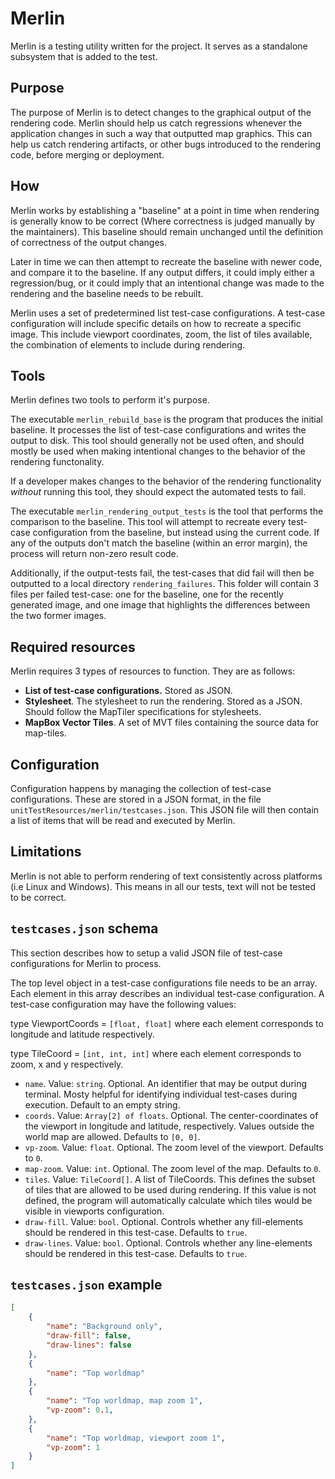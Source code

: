 # Merlin
Merlin is a testing utility written for the project. It serves as a standalone subsystem that is added to the test.

## Purpose
The purpose of Merlin is to detect changes to the graphical output of the rendering code. Merlin should help us catch regressions whenever the application changes in such a way that outputted map graphics. This can help us catch rendering artifacts, or other bugs introduced to the rendering code, before merging or deployment.

## How
Merlin works by establishing a "baseline" at a point in time when rendering is generally know to be correct (Where correctness is judged manually by the maintainers). This baseline should remain unchanged until the definition of correctness of the output changes.

Later in time we can then attempt to recreate the baseline with newer code, and compare it to the baseline. If any output differs, it could imply either a regression/bug, or it could imply that an intentional change was made to the rendering and the baseline needs to be rebuilt.

Merlin uses a set of predetermined  list test-case configurations. A test-case configuration will include specific details on how to recreate a specific image. This include viewport coordinates, zoom, the list of tiles available, the combination of elements to include during rendering.

## Tools
Merlin defines two tools to perform it's purpose.

The executable `merlin_rebuild_base` is the program that produces the initial baseline. It processes the list of test-case configurations and writes the output to disk. This tool should generally not be used often, and should mostly be used when making intentional changes to the behavior of the rendering functonality.

If a developer makes changes to the behavior of the rendering functionality *without* running this tool, they should expect the automated tests to fail.

The executable `merlin_rendering_output_tests` is the tool that performs the comparison to the baseline. This tool will attempt to recreate every test-case configuration from the baseline, but instead using the current code. If any of the outputs don't match the baseline (within an error margin), the process will return non-zero result code.

Additionally, if the output-tests fail, the test-cases that did fail will then be outputted to a local directory `rendering_failures`. This folder will contain 3 files per failed test-case: one for the baseline, one for the recently generated image, and one image that highlights the differences between the two former images.

## Required resources
Merlin requires 3 types of resources to function. They are as follows:
 - **List of test-case configurations.** Stored as JSON.
 - **Stylesheet**. The stylesheet to run the rendering. Stored as a JSON. Should follow the MapTiler specifications for stylesheets.
 - **MapBox Vector Tiles**. A set of MVT files containing the source data for map-tiles. 

## Configuration
Configuration happens by managing the collection of test-case configurations. These are stored in a JSON format, in the file `unitTestResources/merlin/testcases.json`. This JSON file will then contain a list of items that will be read and executed by Merlin.

## Limitations
Merlin is not able to perform rendering of text consistently across platforms (i.e Linux and Windows). This means in all our tests, text will not be tested to be correct.

## `testcases.json` schema
This section describes how to setup a valid JSON file of test-case configurations for Merlin to process.

The top level object in a test-case configurations file needs to be an array. Each element in this array describes an individual test-case configuration. A test-case configuration may have the following values:

type ViewportCoords = `[float, float]` where each element corresponds to longitude and latitude respectively.

type TileCoord = `[int, int, int]` where each element corresponds to zoom, x and y respectively.

- `name`. Value: `string`. Optional. An identifier that may be output during terminal. Mosty helpful for identifying individual
test-cases during execution. Default to an empty string.
- `coords`. Value: `Array[2] of floats`. Optional. The center-coordinates of the viewport in longitude and latitude, respectively. Values outside the world map are allowed. Defaults to `[0, 0]`.
- `vp-zoom`. Value: `float`. Optional. The zoom level of the viewport. Defaults to `0`.
- `map-zoom`. Value: `int`. Optional. The zoom level of the map. Defaults to `0`.
-  `tiles`. Value: `TileCoord[]`. A list of TileCoords. This defines the subset of tiles that are allowed to be used during rendering. If this value is not defined, the program will automatically calculate which tiles would be visible in viewports configuration.
- `draw-fill`. Value: `bool`. Optional. Controls whether any fill-elements should be rendered in this test-case. Defaults to `true`.
- `draw-lines`. Value: `bool`. Optional. Controls whether any line-elements should be rendered in this test-case. Defaults to `true`.

## `testcases.json` example
```json
[
	{
		"name": "Background only",
		"draw-fill": false,
		"draw-lines": false
	},
	{
		"name": "Top worldmap"
	},
	{
		"name": "Top worldmap, map zoom 1",
		"vp-zoom": 0.1,
	},
	{
		"name": "Top worldmap, viewport zoom 1",
		"vp-zoom": 1
	}
]
```
